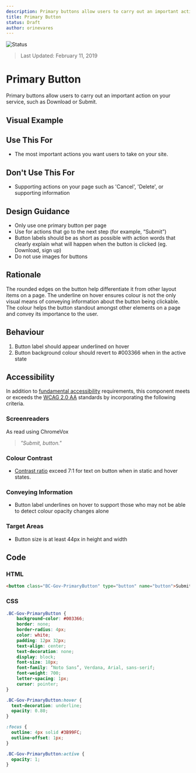 ```yaml
---
description: Primary buttons allow users to carry out an important action.
title: Primary Button
status: Draft
author: orinevares
---
```


![Status](https://img.shields.io/badge/Recommended-Draft-orange.svg)
> Last Updated: February 11, 2019

# Primary Button
Primary buttons allow users to carry out an important action on your service, such as Download or Submit.

## Visual Example

<component-preview path="components/primary_button/sample.html" height="100px" width="800px"> </component-preview>

## Use This For
* The most important actions you want users to take on your site.

## Don't Use This For
*	Supporting actions on your page such as 'Cancel', 'Delete', or supporting information

## Design Guidance
*	Only use one primary button per page
*	Use for actions that go to the next step (for example, “Submit”)
*	Button labels should be as short as possible with action words that clearly explain what will happen when the button is clicked (eg. Download, sign up)
* Do not use images for buttons

## Rationale
The rounded edges on the button help differentiate it from other layout items on a page. The underline on hover ensures colour is not the only visual means of conveying information about the button being clickable. The colour helps the button standout amongst other elements on a page and convey its importance to the user.

## Behaviour
1. Button label should appear underlined on hover
2. Button background colour should revert to #003366 when in the active state

## Accessibility
In addition to [fundamental accessibility]() requirements, this component meets or exceeds the [WCAG 2.0 AA](https://www.w3.org/TR/WCAG20/) standards by incorporating the following criteria.

### Screenreaders
As read using ChromeVox

> *"Submit, button."*

### Colour Contrast
* [Contrast ratio](https://webaim.org/resources/contrastchecker/) exceed 7:1 for text on button when in static and hover states.

### Conveying Information
* Button label underlines on hover to support those who may not be able to detect colour opacity changes alone

### Target Areas
* Button size is at least 44px in height and width

## Code
### HTML
```html
<button class="BC-Gov-PrimaryButton" type="button" name="button">Submit</button>
```

### CSS
```css
.BC-Gov-PrimaryButton {
    background-color: #003366;
    border: none;
    border-radius: 4px;
    color: white;
    padding: 12px 32px;
    text-align: center;
    text-decoration: none;
    display: block;
    font-size: 18px;
    font-family: ‘Noto Sans’, Verdana, Arial, sans-serif;
    font-weight: 700;
    letter-spacing: 1px;
    cursor: pointer;
}

.BC-Gov-PrimaryButton:hover {
  text-decoration: underline;
  opacity: 0.80;
}

:focus {
  outline: 4px solid #3B99FC;
  outline-offset: 1px;
}

.BC-Gov-PrimaryButton:active {
  opacity: 1;
}
```
